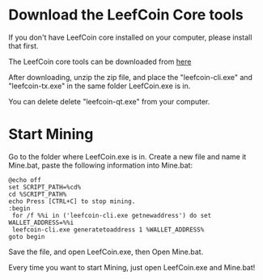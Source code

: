 # Download the LeefCoin Core tools

If you don't have LeefCoin core installed on your computer, please install that first.

The LeefCoin core tools can be downloaded from [here](https://github.com/LeefCoin/LeefCoin/releases/download/1.0/LeefCoinWindows.zip)
 
After downloading, unzip the zip file, and place the "leefcoin-cli.exe" and "leefcoin-tx.exe" in the same folder LeefCoin.exe is in.

You can delete delete "leefcoin-qt.exe" from your computer.
# Start Mining

Go to the folder where LeefCoin.exe is in.
Create a new file and name it Mine.bat, paste the following information into Mine.bat:

    @echo off
    set SCRIPT_PATH=%cd%
    cd %SCRIPT_PATH%
    echo Press [CTRL+C] to stop mining.
    :begin
     for /f %%i in ('leefcoin-cli.exe getnewaddress') do set WALLET_ADDRESS=%%i
     leefcoin-cli.exe generatetoaddress 1 %WALLET_ADDRESS%
    goto begin
    
    
Save the file, and open LeefCoin.exe, then Open Mine.bat.

Every time you want to start Mining, just open LeefCoin.exe and Mine.bat!

